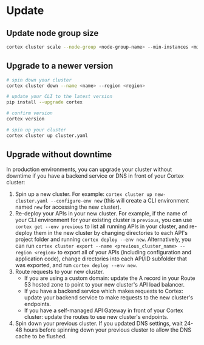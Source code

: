 # Update

## Update node group size

```bash
cortex cluster scale --node-group <node-group-name> --min-instances <min-instances> --max-instances <max-instances>
```

## Upgrade to a newer version

```bash
# spin down your cluster
cortex cluster down --name <name> --region <region>

# update your CLI to the latest version
pip install --upgrade cortex

# confirm version
cortex version

# spin up your cluster
cortex cluster up cluster.yaml
```

## Upgrade without downtime

In production environments, you can upgrade your cluster without downtime if you have a backend service or DNS in front of your Cortex cluster:

1. Spin up a new cluster. For example: `cortex cluster up new-cluster.yaml --configure-env new` \(this will create a CLI environment named `new` for accessing the new cluster\).
2. Re-deploy your APIs in your new cluster. For example, if the name of your CLI environment for your existing cluster is `previous`, you can use `cortex get --env previous` to list all running APIs in your cluster, and re-deploy them in the new cluster by changing directories to each API's project folder and running `cortex deploy --env new`. Alternatively, you can run `cortex cluster export --name <previous_cluster_name> --region <region>` to export all of your APIs \(including configuration and application code\), change directories into each API/ID subfolder that was exported, and run `cortex deploy --env new`.
3. Route requests to your new cluster.
   * If you are using a custom domain: update the A record in your Route 53 hosted zone to point to your new cluster's API load balancer.
   * If you have a backend service which makes requests to Cortex: update your backend service to make requests to the new cluster's endpoints.
   * If you have a self-managed API Gateway in front of your Cortex cluster: update the routes to use new cluster's endpoints.
4. Spin down your previous cluster. If you updated DNS settings, wait 24-48 hours before spinning down your previous cluster to allow the DNS cache to be flushed.

